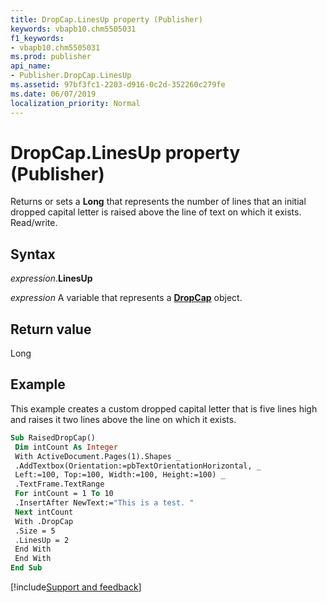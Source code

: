 ```yaml
---
title: DropCap.LinesUp property (Publisher)
keywords: vbapb10.chm5505031
f1_keywords:
- vbapb10.chm5505031
ms.prod: publisher
api_name:
- Publisher.DropCap.LinesUp
ms.assetid: 97bf3fc1-2203-d916-0c2d-352260c279fe
ms.date: 06/07/2019
localization_priority: Normal
---
```



# DropCap.LinesUp property (Publisher)

Returns or sets a **Long** that represents the number of lines that an initial dropped capital letter is raised above the line of text on which it exists. Read/write.


## Syntax

_expression_.**LinesUp**

_expression_ A variable that represents a **[DropCap](Publisher.DropCap.md)** object.


## Return value

Long


## Example

This example creates a custom dropped capital letter that is five lines high and raises it two lines above the line on which it exists.

```vb
Sub RaisedDropCap() 
 Dim intCount As Integer 
 With ActiveDocument.Pages(1).Shapes _ 
 .AddTextbox(Orientation:=pbTextOrientationHorizontal, _ 
 Left:=100, Top:=100, Width:=100, Height:=100) _ 
 .TextFrame.TextRange 
 For intCount = 1 To 10 
 .InsertAfter NewText:="This is a test. " 
 Next intCount 
 With .DropCap 
 .Size = 5 
 .LinesUp = 2 
 End With 
 End With 
End Sub
```

[!include[Support and feedback](~/includes/feedback-boilerplate.md)]